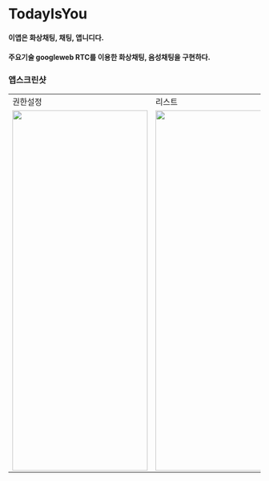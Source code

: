 # TodayIsYou
#### 이앱은 화상채팅, 채팅, 앱니디다.
#### 주요기술 googleweb RTC를 이용한 화상채팅, 음성채팅을 구현하다.


### 앱스크린샷
<table>
<tr>
<td>권한설정</td>
<td>리스트</td>
<td>채팅</td>
<td>포인트 충전</td>
<td>영상채팅</td>
</tr>
<td><img src="", width=270, height=720></td>
<td><img src="", width=270, height=720></td>
<td><img src="", width=270, height=720></td>
<td><img src="", width=270, height=720></td>
<td><img src="", width=270, height=720></td>
<tr>
</tr>
<table>
